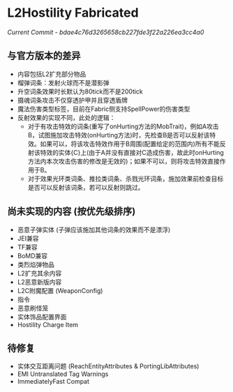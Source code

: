 # L2Hostility Fabricated

*Current Commit - bdae4c76d3265658cb227fde3f22a226ea3cc4a0*

## 与官方版本的差异
- 内容包括L2扩充部分物品
- 榴弹词条：发射火球而不是潜影弹
- 升空词条效果时长默认为80tick而不是200tick
- 摄魂词条攻击不仅穿透护甲并且穿透盾牌
- 魔法伤害类型标签，目前在Fabric侧支持SpellPower的伤害类型
- 反射效果的实现不同，此处的逻辑：
   - 对于有攻击特效的词条(重写了onHurting方法的MobTrait)，例如A攻击B，试图施加攻击特效(onHurting方法)时，先检查B是否可以反射该特效。如果可以，将该攻击特效作用于B周围(配置给定的范围内)所有不能反射该特效的实体{C}上(由于A并没有直接对C造成伤害，故此时onHurting方法内本次攻击伤害的修改是无效的)；如果不可以，则将攻击特效直接作用于B。
   - 对于效果光环类词条、推拉类词条、杀戮光环词条，施加效果前检查目标是否可以反射该词条，若可以反射则跳过。

## 尚未实现的内容 (按优先级排序)
- 恶意子弹实体 (子弹应该施加其他词条的效果而不是漂浮)
- JEI兼容
- TF兼容
- BoMD兼容
- 类烈焰弹物品
- L2扩充其余内容
- L2恶意新版内容
- L2C附魔配置 (WeaponConfig)
- 指令
- 恶意刷怪笼
- 实体饰品配置界面
- Hostility Charge Item

## 待修复
- 实体交互距离问题 (ReachEntityAttributes & PortingLibAttributes)
- EMI Untranslated Tag Warnings
- ImmediatelyFast Compat
